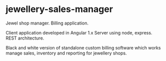 # jewellery-sales-manager
Jewel shop manager. Billing application.

Client application developed in Angular 1.x
Server using node, express. REST architecture.

Black and white version of standalone custom billing software which works manage sales, inventory and reporting for jewellery shops.
